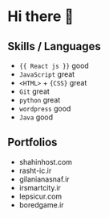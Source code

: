 # Hi there 👋


## Skills / Languages

- `{{ React js }}` good
- `JavaScript` great
- `<HTML>` + `{CSS}` great
- `Git` great
- `python` great
- `wordpress` good
- `Java` good




## Portfolios

- shahinhost.com
- rasht-ic.ir
- gilanianasnaf.ir
- irsmartcity.ir
- lepsicur.com
- boredgame.ir
